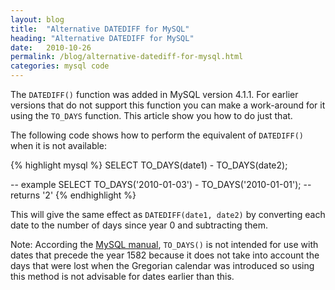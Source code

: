 ```yaml
---
layout: blog
title:  "Alternative DATEDIFF for MySQL"
heading: "Alternative DATEDIFF for MySQL"
date:   2010-10-26
permalink: /blog/alternative-datediff-for-mysql.html
categories: mysql code
---
```


The `DATEDIFF()` function was added in MySQL version 4.1.1. For earlier versions
that do not support this function you can make a work-around for it using the
`TO_DAYS` function. This article show you how to do just that.

The following code shows how to perform the equivalent of `DATEDIFF()` when it 
is not available: 

{% highlight mysql %}
SELECT TO_DAYS(date1) - TO_DAYS(date2);

-- example
SELECT TO_DAYS('2010-01-03') - TO_DAYS('2010-01-01'); -- returns '2'
{% endhighlight %}

This will give the same effect as `DATEDIFF(date1, date2)` by converting each 
date to the number of days since year 0 and subtracting them.

<span class="label label-success">Note:</span>
According the [MySQL manual](http://dev.mysql.com/doc/refman/4.1/en/date-and-time-functions.html#function_to-days), 
`TO_DAYS()` is not intended for use with dates
that precede the year 1582 because it does not take into account the days that 
were lost when the Gregorian calendar was introduced so using this method is 
not advisable for dates earlier than this.